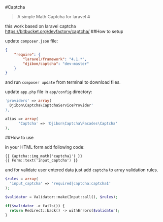 #Captcha

> A simple Math Captcha for laravel 4 

this work based on laravel captcha https://bitbucket.org/devfactory/captcha/
##How to setup

update `composer.json` file:

```json
{
    "require": {
        "laravel/framework": "4.1.*",
        "djibon/captcha": "dev-master"
    }
}
```

and run `composer update` from terminal to download files.

update `app.php` file in `app/config` directory:

```php
'providers' => array(
  Djibon\Captcha\CaptchaServiceProvider'
),
```

```php
alias => array(
      'Captcha' => 'Djibon\Captcha\Facades\Captcha'
),
```

##How to use

in your HTML form add following code:

```html
{{ Captcha::img_math('captcha1') }}
{{ Form::text('input_captcha') }}

```

and for validate user entered data just add `captcha` to array validation rules.

```php
$rules = array(
  'input_captcha' => 'required|captcha:captcha1'
);

$validator = Validator::make(Input::all(), $rules);

if($validator -> fails()) {
  return Redirect::back() -> withErrors($validator);
}
```


